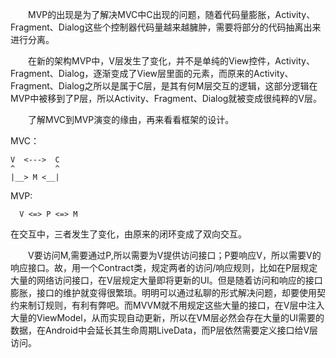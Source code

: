 &emsp;&emsp;MVP的出现是为了解决MVC中C出现的问题，随着代码量膨胀，Activity、Fragment、Dialog这些个控制器代码量越来越臃肿，需要将部分的代码抽离出来进行分离。

&emsp;&emsp;在新的架构MVP中，V层发生了变化，并不是单纯的View控件，Activity、Fragment、Dialog，逐渐变成了View层里面的元素，而原来的Activity、Fragment、Dialog之所以是属于C层，是其有何M层交互的逻辑，这部分逻辑在MVP中被移到了P层，所以Activity、Fragment、Dialog就被变成很纯粹的V层。

&emsp;&emsp;了解MVC到MVP演变的缘由，再来看看框架的设计。

MVC：
```
V  <--->  C
^         ^
|__> M <__|
```

MVP:
```
  V <=> P <=> M
```
在交互中，三者发生了变化，由原来的闭环变成了双向交互。

&emsp;&emsp;V要访问M,需要通过P,所以需要为V提供访问接口；P要响应V，所以需要V的响应接口。故，用一个Contract类，规定两者的访问/响应规则，比如在P层规定大量的网络访问接口，在V层规定大量即将更新的UI。但是随着访问和响应的接口膨胀，接口的维护就变得很繁琐。明明可以通过私聊的形式解决问题，却要使用契约来制订规则，有利有弊吧。而MVVM就不用规定这些大量的接口，在V层中注入大量的ViewModel，从而实现自动更新，所以在VM层必然会存在大量的UI需要的数据，在Android中会延长其生命周期LiveData，而P层依然需要定义接口给V层访问。